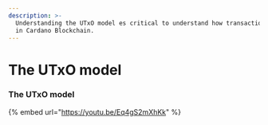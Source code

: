 ```yaml
---
description: >-
  Understanding the UTxO model es critical to understand how transactions work
  in Cardano Blockchain.
---
```


# The UTxO model

### The UTxO model

{% embed url="https://youtu.be/Eq4gS2mXhKk" %}



